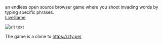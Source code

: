 an endless open source browser game where you shoot invading words by typing specific phrases.</br>
[LiveGame](http://attackonwords.dx.am/)

![alt text](https://github.com/ramishenouda/wordsinvading/blob/master/GitHubAssests/GIF.gif)

The game is a clone to https://zty.pe/
